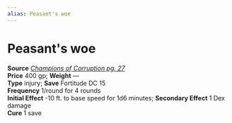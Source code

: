 ```yaml
---
alias: Peasant's woe
---
```


# Peasant's woe

**Source** [_Champions of Corruption pg. 27_](http://paizo.com/products/btpy991x?Pathfinder-Player-Companion-Champions-of-Corruption)  
**Price** 400 gp; **Weight** —  
**Type** injury; **Save** Fortitude DC 15  
**Frequency** 1/round for 4 rounds  
**Initial Effect** -10 ft. to base speed for 1d6 minutes; **Secondary Effect** 1 Dex damage  
**Cure** 1 save
